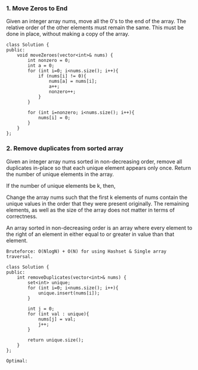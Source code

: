 ### 1. Move Zeros to End
Given an integer array nums, move all the 0's to the end of the array. The relative order of the other elements must remain the same. This must be done in place, without making a copy of the array.

```
class Solution {
public:
    void moveZeroes(vector<int>& nums) {
        int nonzero = 0;
        int a = 0;
        for (int i=0; i<nums.size(); i++){
            if (nums[i] != 0){
                nums[a] = nums[i];
                a++;
                nonzero++;
            }
        }

        for (int i=nonzero; i<nums.size(); i++){
            nums[i] = 0;
        }
    }
};
```

### 2. Remove duplicates from sorted array
Given an integer array nums sorted in non-decreasing order, remove all duplicates in-place so that each unique element appears only once. Return the number of unique elements in the array.

If the number of unique elements be k, then,

Change the array nums such that the first k elements of nums contain the unique values in the order that they were present originally.
The remaining elements, as well as the size of the array does not matter in terms of correctness.

An array sorted in non-decreasing order is an array where every element to the right of an element in either equal to or greater in value than that element.

```
Bruteforce: O(NlogN) + O(N) for using Hashset & Single array traversal.
```

```
class Solution {
public:
    int removeDuplicates(vector<int>& nums) {
        set<int> unique;
        for (int i=0; i<nums.size(); i++){
            unique.insert(nums[i]);
        }

        int j = 0;
        for (int val : unique){
            nums[j] = val;
            j++;
        }

        return unique.size();
    }
};
```

```
Optimal: 
```